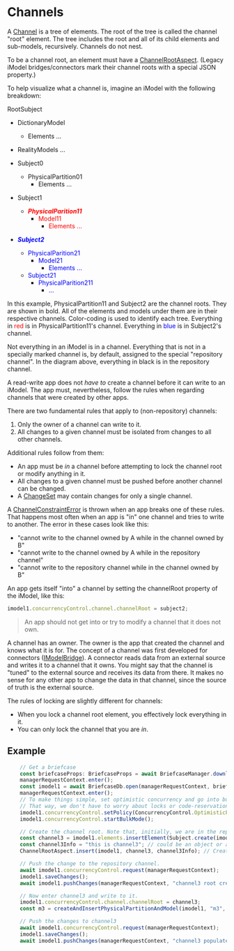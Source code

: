 # Channels

A [Channel]($backend) is a tree of elements. The root of the tree is called the channel "root" element. The tree includes the root and all of its child elements and sub-models, recursively. Channels do not nest.

To be a channel root, an element must have a [ChannelRootAspect]($backend). (Legacy iModel bridges/connectors mark their channel roots with a special JSON property.)

To help visualize what a channel is, imagine an iModel with the following breakdown:

RootSubject

- DictionaryModel
  - Elements ...
- RealityModels ...
- Subject0
  - PhysicalPartition01
    - Elements ...
- Subject1

  - <span style="color:red">**_PhysicalParition11_**</span>
    - <span style="color:red">Model11</span>
      - <span style="color:red">Elements ...</span>

- <span style="color:blue">**_Subject2_**</span>
  - <span style="color:blue">PhysicalParition21</span>
    - <span style="color:blue">Model21</span>
      - <span style="color:blue">Elements ...</span>
  - <span style="color:blue">Subject21</span>
    - <span style="color:blue">PhysicalParition211</span>
      - <span style="color:blue">...</span>

In this example, PhysicalPartition11 and Subject2 are the channel roots. They are shown in bold. All of the elements and models under them are in their respective channels. Color-coding is used to identify each tree. Everything in <span style="color:red">red</span> is in PhysicalPartition11's channel. Everything in <span style="color:blue">blue</span> is in Subject2's channel.

Not everything in an iModel is in a channel. Everything that is not in a specially marked channel is, by default, assigned to the special "repository channel". In the diagram above, everything in black is in the repository channel.

A read-write app does not _have to_ create a channel before it can write to an iModel. The app must, nevertheless, follow the rules when regarding channels that were created by other apps.

There are two fundamental rules that apply to (non-repository) channels:

1. Only the owner of a channel can write to it.
1. All changes to a given channel must be isolated from changes to all other channels.

Additional rules follow from them:

- An app must be _in_ a channel before attempting to lock the channel root or modify anything in it.
- All changes to a given channel must be pushed before another channel can be changed.
- A [ChangeSet]($imodelhub-client) may contain changes for only a single channel.

A [ChannelConstraintError]($backend) is thrown when an app breaks one of these rules. That happens most often when an app is "in" one channel and tries to write to another. The error in these cases look like this:

- "cannot write to the channel owned by A while in the channel owned by B"
- "cannot write to the channel owned by A while in the repository channel"
- "cannot write to the repository channel while in the channel owned by B"

An app gets itself "into" a channel by setting the channelRoot property of the iModel, like this:

```ts
imodel1.concurrencyControl.channel.channelRoot = subject2;
```

> An app should not get into or try to modify a channel that it does not own.

A channel has an owner. The owner is the app that created the channel and knows what it is for. The concept of a channel was first developed for connectors ([IModelBridge]($backend)). A connector reads data from an external source and writes it to a channel that it owns. You might say that the channel is "tuned" to the external source and receives its data from there. It makes no sense for any other app to change the data in that channel, since the source of truth is the external source.

The rules of locking are slightly different for channels:

- When you lock a channel root element, you effectively lock everything in it.
- You can only lock the channel that you are _in_.

## Example

```ts
    // Get a briefcase
    const briefcaseProps: BriefcaseProps = await BriefcaseManager.download(managerRequestContext, testProjectId, readWriteTestIModel.id, { syncMode: SyncMode.PullAndPush });
    managerRequestContext.enter();
    const imodel1 = await BriefcaseDb.open(managerRequestContext, briefcaseProps.key);
    managerRequestContext.enter();
    // To make things simple, set optimistic concurrency and go into bulk mode.
    // That way, we don't have to worry about locks or code-reservations.
    imodel1.concurrencyControl.setPolicy(ConcurrencyControl.OptimisticPolicy);
    imodel1.concurrencyControl.startBulkMode();

    // Create the channel root. Note that, initially, we are in the repository channel.
    const channel3 = imodel1.elements.insertElement(Subject.create(imodel1, imodel1.elements.getRootSubject().id, "channel3"));
    const channel3Info = "this is channel3"; // could be an object or anything you like
    ChannelRootAspect.insert(imodel1, channel3, channel3Info); // Create one of the channels using the new aspect in the way iModel.js apps would set them up.

    // Push the change to the repository channel.
    await imodel1.concurrencyControl.request(managerRequestContext);
    imodel1.saveChanges();
    await imodel1.pushChanges(managerRequestContext, "channel3 root created");

    // Now enter channel3 and write to it.
    imodel1.concurrencyControl.channel.channelRoot = channel3;
    const m3 = createAndInsertPhysicalPartitionAndModel(imodel1, "m3", true, channel3; // some function that creates a model

    // Push the changes to channel3
    await imodel1.concurrencyControl.request(managerRequestContext);
    imodel1.saveChanges();
    await imodel1.pushChanges(managerRequestContext, "channel3 populated");
```
